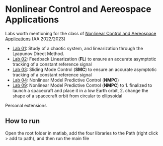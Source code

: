 # Nonlinear Control and Aereospace Applications 

 Labs worth mentioning for the class of [Nonlinear Control and Aereospace Applications](https://didattica.polito.it/pls/portal30/gap.pkg_guide.viewGap?p_cod_ins=01RKXQW&p_a_acc=2023&p_header=S&p_lang=IT&multi=N) (AA 2022/2023)

 - [Lab 01](lab01/): Study of a chaotic system, and linearization through the Lyapunov Direct Method.
 - [Lab 02](): Feedback Linearization (**FL**) to ensure an accurate asymptotic tracking of a constant reference signal
 - [Lab 03](): Sliding Mode Control (**SMC**) to ensure an accurate asymptotic tracking of a constant reference signal
 - [Lab 04](): Nonlinear Model Predictive Control (**NMPC**) 
 - [Lab 09](): Nonlinear Model Predictive Control (**NMPC**) to 1. finalized to launch a spacecraft and place it in a low Earth orbit, 2. change the shape of a spacecraft orbit from circular to ellipsoidal


Personal extensions

## How to run
Open the root folder in matlab, add the four libraries to the Path (right click > add to path), and then run the main file